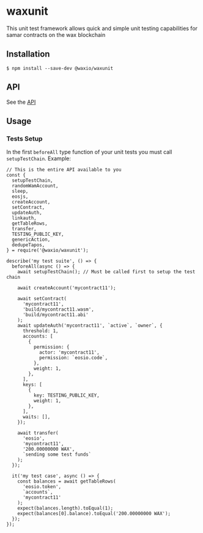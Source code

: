 # waxunit

This unit test framework allows quick and simple unit testing capabilities for samar contracts on the wax blockchain

## Installation

```
$ npm install --save-dev @waxio/waxunit
```

## API

See the [API](./API.md)

## Usage

### Tests Setup

In the first `beforeAll` type function of your unit tests you must call `setupTestChain`. Example:

```
// This is the entire API available to you
const {
  setupTestChain,
  randomWamAccount,
  sleep,
  eosjs,
  createAccount,
  setContract,
  updateAuth,
  linkauth,
  getTableRows,
  transfer,
  TESTING_PUBLIC_KEY,
  genericAction,
  dedupeTapos,
} = require('@waxio/waxunit');

describe('my test suite', () => {
  beforeAll(async () => {
    await setupTestChain(); // Must be called first to setup the test chain

    await createAccount('mycontract11');

    await setContract(
      'mycontract11',
      'build/mycontract11.wasm',
      'build/mycontract11.abi'
    );
    await updateAuth('mycontract11', `active`, `owner`, {
      threshold: 1,
      accounts: [
        {
          permission: {
            actor: 'mycontract11',
            permission: `eosio.code`,
          },
          weight: 1,
        },
      ],
      keys: [
        {
          key: TESTING_PUBLIC_KEY,
          weight: 1,
        },
      ],
      waits: [],
    });

    await transfer(
      'eosio',
      'mycontract11',
      '200.00000000 WAX',
      `sending some test funds`
    );
  });

  it('my test case', async () => {
    const balances = await getTableRows(
      'eosio.token',
      `accounts`,
      'mycontract11'
    );
    expect(balances.length).toEqual(1);
    expect(balances[0].balance).toEqual('200.00000000 WAX');
  });
});
```
